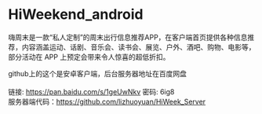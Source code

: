 # HiWeekend_android
嗨周末是一款“私人定制”的周末出行信息推荐APP，在客户端首页提供各种信息推荐，内容涵盖运动、话剧、音乐会、读书会、展览、户外、酒吧、购物、电影等，部分活动在 APP 上预定会带来令人惊喜的超低折扣。

github上的这个是安卓客户端，后台服务器地址在百度网盘<br>  
链接: https://pan.baidu.com/s/1geUwNkv 密码: 6ig8<br>
服务器端代码：https://github.com/lizhuoyuan/HiWeek_Server
